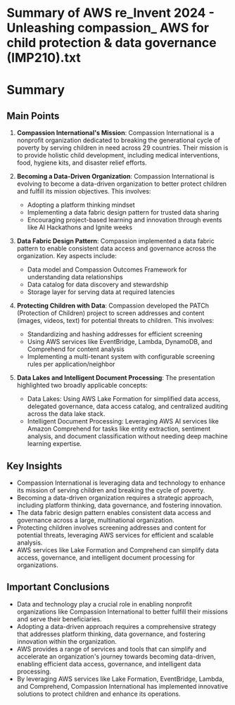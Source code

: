 # Summary of AWS re_Invent 2024 - Unleashing compassion_ AWS for child protection & data governance (IMP210).txt

# Summary

## Main Points

1. **Compassion International's Mission**: Compassion International is a nonprofit organization dedicated to breaking the generational cycle of poverty by serving children in need across 29 countries. Their mission is to provide holistic child development, including medical interventions, food, hygiene kits, and disaster relief efforts.

2. **Becoming a Data-Driven Organization**: Compassion International is evolving to become a data-driven organization to better protect children and fulfill its mission objectives. This involves:
   - Adopting a platform thinking mindset
   - Implementing a data fabric design pattern for trusted data sharing
   - Encouraging project-based learning and innovation through events like AI Hackathons and Ignite weeks

3. **Data Fabric Design Pattern**: Compassion implemented a data fabric pattern to enable consistent data access and governance across the organization. Key aspects include:
   - Data model and Compassion Outcomes Framework for understanding data relationships
   - Data catalog for data discovery and stewardship
   - Storage layer for serving data at required latencies

4. **Protecting Children with Data**: Compassion developed the PATCh (Protection of Children) project to screen addresses and content (images, videos, text) for potential threats to children. This involves:
   - Standardizing and hashing addresses for efficient screening
   - Using AWS services like EventBridge, Lambda, DynamoDB, and Comprehend for content analysis
   - Implementing a multi-tenant system with configurable screening rules per application/neighbor

5. **Data Lakes and Intelligent Document Processing**: The presentation highlighted two broadly applicable concepts:
   - Data Lakes: Using AWS Lake Formation for simplified data access, delegated governance, data access catalog, and centralized auditing across the data lake stack.
   - Intelligent Document Processing: Leveraging AWS AI services like Amazon Comprehend for tasks like entity extraction, sentiment analysis, and document classification without needing deep machine learning expertise.

## Key Insights

- Compassion International is leveraging data and technology to enhance its mission of serving children and breaking the cycle of poverty.
- Becoming a data-driven organization requires a strategic approach, including platform thinking, data governance, and fostering innovation.
- The data fabric design pattern enables consistent data access and governance across a large, multinational organization.
- Protecting children involves screening addresses and content for potential threats, leveraging AWS services for efficient and scalable analysis.
- AWS services like Lake Formation and Comprehend can simplify data access, governance, and intelligent document processing for organizations.

## Important Conclusions

- Data and technology play a crucial role in enabling nonprofit organizations like Compassion International to better fulfill their missions and serve their beneficiaries.
- Adopting a data-driven approach requires a comprehensive strategy that addresses platform thinking, data governance, and fostering innovation within the organization.
- AWS provides a range of services and tools that can simplify and accelerate an organization's journey towards becoming data-driven, enabling efficient data access, governance, and intelligent data processing.
- By leveraging AWS services like Lake Formation, EventBridge, Lambda, and Comprehend, Compassion International has implemented innovative solutions to protect children and enhance its operations.
